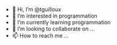 - 👋 Hi, I’m @tguilloux
- 👀 I’m interested in programmation
- 🌱 I’m currently learning programmation
- 💞️ I’m looking to collaborate on ...
- 📫 How to reach me ...

<!---
Mrperevert/Mrperevert is a ✨ special ✨ repository because its `README.md` (this file) appears on your GitHub profile.
You can click the Preview link to take a look at your changes.
--->
